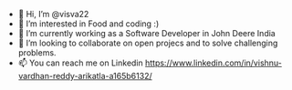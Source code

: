 - 👋 Hi, I’m @visva22
- 👀 I’m interested in Food and coding :)
- 🌱 I’m currently working as a Software Developer in John Deere  India
- 💞️ I’m looking to collaborate on open projecs and to solve challenging problems. 
- 📫 You can reach me on Linkedin https://www.linkedin.com/in/vishnu-vardhan-reddy-arikatla-a165b6132/

<!---
visva22/visva22 is a ✨ special ✨ repository because its `README.md` (this file) appears on your GitHub profile.
You can click the Preview link to take a look at your changes.
--->
